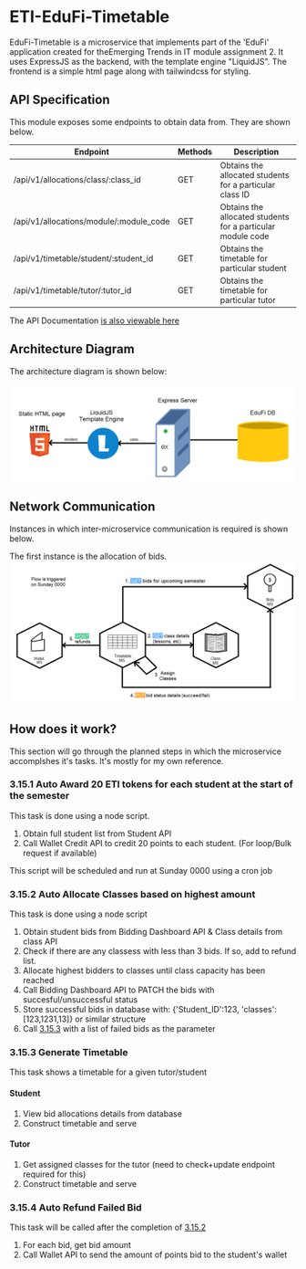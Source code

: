 # ETI-EduFi-Timetable
EduFi-Timetable is a microservice that implements part of the 'EduFi' application created for theEmerging Trends in IT module assignment 2. It uses ExpressJS as the backend, with the template engine "LiquidJS". The frontend is a simple html page along with tailwindcss for styling.

## API Specification
This module exposes some endpoints to obtain data from. They are shown below.

| Endpoint                                  | Methods   | Description                                                   |
| ----------------------------------------- | --------- | ------------------------------------------------------------- | 
| /api/v1/allocations/class/:class_id       | GET       | Obtains the allocated students for a particular class ID      |
| /api/v1/allocations/module/:module_code   | GET       | Obtains the allocated students for a particular module code   |
| /api/v1/timetable/student/:student_id     | GET       | Obtains the timetable for particular student                  |
| /api/v1/timetable/tutor/:tutor_id         | GET       | Obtains the timetable for particular tutor                    |

The API Documentation [is also viewable here](https://documenter.getpostman.com/view/19284028/UVXqFYo2)

## Architecture Diagram

The architecture diagram is shown below:

![Architecture Diagram](images/architectureDiagram.png)


## Network Communication
Instances in which inter-microservice communication is required is shown below.

The first instance is the allocation of bids.
![Allocation Flow](images/allocationFlow.png)


## How does it work?
This section will go through the planned steps in which the microservice accomplshes it's tasks. It's mostly for my own reference.

### 3.15.1 Auto Award 20 ETI tokens for each student at the start of the semester
This task is done using a node script.

1. Obtain full student list from Student API
2. Call Wallet Credit API to credit 20 points to each student. (For loop/Bulk request if available)

This script will be scheduled and run at Sunday 0000 using a cron job

### 3.15.2 Auto Allocate Classes based on highest amount
This task is done using a node script

1. Obtain student bids from Bidding Dashboard API & Class details from class API
2. Check if there are any classess with less than 3 bids. If so, add to refund list.
3. Allocate highest bidders to classes until class capacity has been reached
4. Call Bidding Dashboard API to PATCH the bids with succesful/unsuccessful status
5. Store successful bids in database with: {'Student_ID':123, 'classes':[123,1231,13]} or similar structure
6. Call [3.15.3](#3154-auto-refund-failed-bids) with a list of failed bids as the parameter

### 3.15.3 Generate Timetable
This task shows a timetable for a given tutor/student

#### Student
1. View bid allocations details from database
2. Construct timetable and serve

#### Tutor
1. Get assigned classes for the tutor (need to check+update endpoint required for this)
2. Construct timetable and serve

### 3.15.4 Auto Refund Failed Bid
This task will be called after the completion of [3.15.2](#3152-auto-allocate-classes-based-on-highest-amount)

1. For each bid, get bid amount
2. Call Wallet API to send the amount of points bid to the student's wallet
